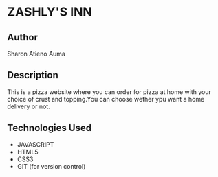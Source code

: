 # ZASHLY'S INN
## Author
Sharon Atieno Auma
## Description 
This is a pizza website where you can order for pizza at home with your choice of crust and topping.You can choose wether ypu want a home delivery or not. 
## Technologies Used
- JAVASCRIPT
- HTML5
- CSS3
- GIT (for version control)

